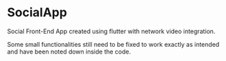 # SocialApp
Social Front-End App created using flutter with network video integration.

Some small functionalities still need to be fixed to work exactly as intended and have been noted down inside the code.
